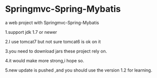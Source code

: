 # Springmvc-Spring-Mybatis

a web project with Springmvc-Spring-Mybatis

1.support jdk 1.7 or newer 

2.I use tomcat7 but not sure tomcat6 is ok on it

3.you need to download  jars these project rely on.

4.it would make more strong,i hope so.

5.new update is pushed ,and you should use the version 1.2 for learning.
